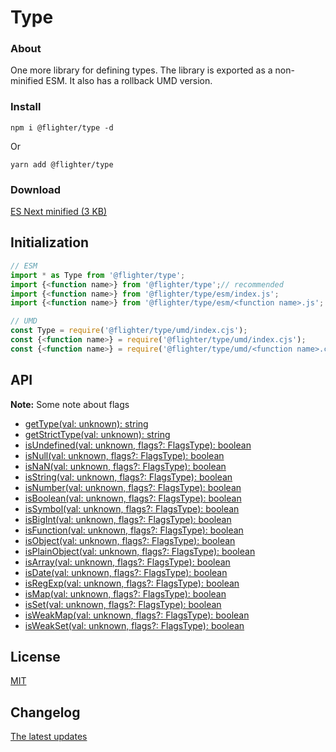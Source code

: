 # Type

### About
One more library for defining types. The library is exported as a non-minified ESM. It also has a rollback UMD version.

### Install
```
npm i @flighter/type -d
```
Or
```
yarn add @flighter/type
```

### Download
[ES Next minified (3 KB)](download/type.min.js)

## Initialization
```js
// ESM
import * as Type from '@flighter/type';
import {<function name>} from '@flighter/type';// recommended
import {<function name>} from '@flighter/type/esm/index.js';
import {<function name>} from '@flighter/type/esm/<function name>.js';

// UMD
const Type = require('@flighter/type/umd/index.cjs');
const {<function name>} = require('@flighter/type/umd/index.cjs');
const {<function name>} = require('@flighter/type/umd/<function name>.cjs');
```

## API

**Note:** Some note about flags

- [getType(val: unknown): string](docs/get-type.md)
- [getStrictType(val: unknown): string](docs/get-strict-type.md)
- [isUndefined(val: unknown, flags?: FlagsType): boolean](docs/function.md)
- [isNull(val: unknown, flags?: FlagsType): boolean](docs/function.md)
- [isNaN(val: unknown, flags?: FlagsType): boolean](docs/function.md)
- [isString(val: unknown, flags?: FlagsType): boolean](docs/function.md)
- [isNumber(val: unknown, flags?: FlagsType): boolean](docs/function.md)
- [isBoolean(val: unknown, flags?: FlagsType): boolean](docs/function.md)
- [isSymbol(val: unknown, flags?: FlagsType): boolean](docs/function.md)
- [isBigInt(val: unknown, flags?: FlagsType): boolean](docs/function.md)
- [isFunction(val: unknown, flags?: FlagsType): boolean](docs/function.md)
- [isObject(val: unknown, flags?: FlagsType): boolean](docs/function.md)
- [isPlainObject(val: unknown, flags?: FlagsType): boolean](docs/function.md)
- [isArray(val: unknown, flags?: FlagsType): boolean](docs/function.md)
- [isDate(val: unknown, flags?: FlagsType): boolean](docs/function.md)
- [isRegExp(val: unknown, flags?: FlagsType): boolean](docs/function.md)
- [isMap(val: unknown, flags?: FlagsType): boolean](docs/function.md)
- [isSet(val: unknown, flags?: FlagsType): boolean](docs/function.md)
- [isWeakMap(val: unknown, flags?: FlagsType): boolean](docs/function.md)
- [isWeakSet(val: unknown, flags?: FlagsType): boolean](docs/function.md)

## License
[MIT](LICENSE)

## Changelog
[The latest updates](CHANGELOG.md)
